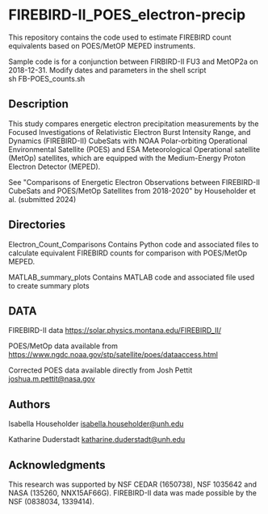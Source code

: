 # FIREBIRD-II_POES_electron-precip

This repository contains the code used to estimate FIREBIRD count equivalents 
based on POES/MetOP MEPED instruments. 

Sample code is for a conjunction between FIRBIRD-II FU3 and MetOP2a on 2018-12-31.
Modify dates and parameters in the shell script  
      sh FB-POES_counts.sh

## Description

This study compares energetic electron precipitation measurements
by the Focused Investigations of Relativistic Electron Burst Intensity
Range, and Dynamics (FIREBIRD-II) CubeSats with NOAA Polar-orbiting
Operational Environmental Satellite (POES) and ESA Meteorological 
Operational satellite (MetOp) satellites, which are equipped with the
Medium-Energy Proton Electron Detector (MEPED).

See "Comparisons of Energetic Electron Observations between 
FIREBIRD-II CubeSats and POES/MetOp Satellites from 2018-2020"
by Householder et al. (submitted 2024)

## Directories 

Electron_Count_Comparisons
      Contains Python code and associated files to calculate equivalent FIREBIRD counts 
      for comparison with POES/MetOp MEPED. 

MATLAB_summary_plots
      Contains MATLAB code and associated file used to create summary plots


## DATA

FIREBIRD-II data 
https://solar.physics.montana.edu/FIREBIRD_II/

POES/MetOp data available from 
https://www.ngdc.noaa.gov/stp/satellite/poes/dataaccess.html

Corrected POES data available directly from Josh Pettit
joshua.m.pettit@nasa.gov 

## Authors

Isabella Householder   isabella.householder@unh.edu 

Katharine Duderstadt   katharine.duderstadt@unh.edu


## Acknowledgments

This research was supported by NSF CEDAR (1650738), NSF 1035642 and NASA (135260, NNX15AF66G). 
FIREBIRD-II data was made possible by the NSF (0838034, 1339414).  






